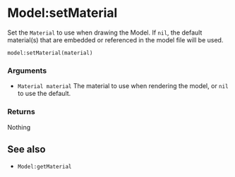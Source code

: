<!--
category: reference
-->

Model:setMaterial
===

Set the `Material` to use when drawing the Model.  If `nil`, the default material(s) that are
embedded or referenced in the model file will be used.

    model:setMaterial(material)

### Arguments

- `Material material` The material to use when rendering the model, or `nil` to use the default.

### Returns

Nothing

See also
---

- `Model:getMaterial`
